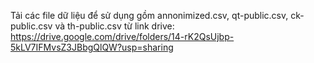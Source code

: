 Tải các file dữ liệu để sử dụng gồm annonimized.csv, qt-public.csv, ck-public.csv và th-public.csv từ link drive: https://drive.google.com/drive/folders/14-rK2QsUjbp-5kLV7IFMvsZ3JBbgQlQW?usp=sharing
